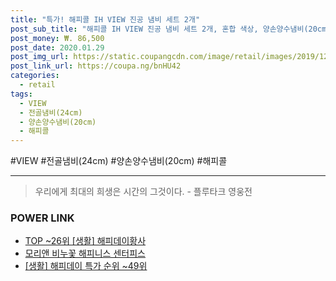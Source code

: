 ```yaml
--- 
title: "특가! 해피콜 IH VIEW 진공 냄비 세트 2개" 
post_sub_title: "해피콜 IH VIEW 진공 냄비 세트 2개, 혼합 색상, 양손양수냄비(20cm) + 전골냄비(24cm)" 
post_money: ₩. 86,500 
post_date: 2020.01.29 
post_img_url: https://static.coupangcdn.com/image/retail/images/2019/12/23/11/9/ca8887a4-64a4-41d5-a33d-d038554587e1.jpg 
post_link_url: https://coupa.ng/bnHU42 
categories: 
  - retail 
tags: 
  - VIEW 
  - 전골냄비(24cm) 
  - 양손양수냄비(20cm) 
  - 해피콜 
--- 
```

  #VIEW #전골냄비(24cm) #양손양수냄비(20cm) #해피콜 
<hr> 

> 우리에게 최대의 희생은 시간의 그것이다. - 플루타크 영웅전 


### POWER LINK

* <a href="https://blog.naver.com/an0733/221789515677" target="_blank"> TOP ~26위 [생활] 해피데이황사</a>
* <a href="https://blog.naver.com/an0733/221784524685" target="_blank">모리앤 비누꽃 해피니스 센터피스</a>
* <a href="https://blog.naver.com/sakai111/221789498774" target="_blank"> [생활] 해피데이 특가 순위 ~49위</a>
